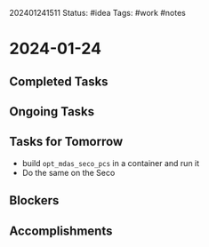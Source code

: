 202401241511
Status: #idea
Tags: #work #notes 

# 2024-01-24

## Completed Tasks

## Ongoing Tasks

## Tasks for Tomorrow
- build `opt_mdas_seco_pcs` in a container and run it
- Do the same on the Seco

## Blockers

## Accomplishments


